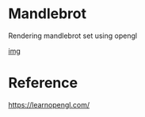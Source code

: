 # Mandlebrot
Rendering mandlebrot set using opengl

[img](mandlebrot.png)

# Reference
https://learnopengl.com/
